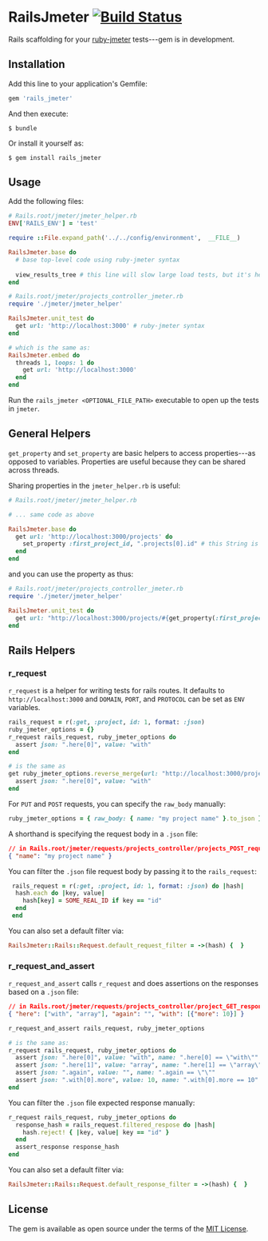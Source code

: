 # RailsJmeter [![Build Status](https://travis-ci.org/FinalCAD/rails_jmeter.svg?branch=master)](https://travis-ci.org/FinalCAD/rails_jmeter)

Rails scaffolding for your [ruby-jmeter](https://github.com/flood-io/ruby-jmeter) tests---gem is in development.

## Installation

Add this line to your application's Gemfile:

```ruby
gem 'rails_jmeter'
```

And then execute:

    $ bundle

Or install it yourself as:

    $ gem install rails_jmeter

## Usage

Add the following files:

```ruby
# Rails.root/jmeter/jmeter_helper.rb
ENV['RAILS_ENV'] = 'test'

require ::File.expand_path('../../config/environment',  __FILE__)

RailsJmeter.base do
  # base top-level code using ruby-jmeter syntax
  
  view_results_tree # this line will slow large load tests, but it's here to show you what's happening
end
```

```ruby
# Rails.root/jmeter/projects_controller_jmeter.rb
require './jmeter/jmeter_helper'

RailsJmeter.unit_test do
  get url: 'http://localhost:3000' # ruby-jmeter syntax
end

# which is the same as:
RailsJmeter.embed do
  threads 1, loops: 1 do
    get url: 'http://localhost:3000' 
  end
end
```

Run the `rails_jmeter <OPTIONAL_FILE_PATH>` executable to open up the tests in `jmeter`.

## General Helpers
`get_property` and `set_property` are basic helpers to access properties---as opposed to variables. Properties are useful because they can be shared across threads.

Sharing properties in the `jmeter_helper.rb` is useful:

```ruby
# Rails.root/jmeter/jmeter_helper.rb

# ... same code as above

RailsJmeter.base do
  get url: 'http://localhost:3000/projects' do
    set_property :first_project_id, ".projects[0].id" # this String is a JSONPath
  end
end
```

and you can use the property as thus:

```ruby
# Rails.root/jmeter/projects_controller_jmeter.rb
require './jmeter/jmeter_helper'

RailsJmeter.unit_test do
  get url: "http://localhost:3000/projects/#{get_property(:first_project_id)}"
end
```


## Rails Helpers

### r_request
`r_request` is a helper for writing tests for rails routes. It defaults to `http://localhost:3000` and
`DOMAIN`, `PORT`, and `PROTOCOL` can be set as `ENV` variables.

```ruby
rails_request = r(:get, :project, id: 1, format: :json)
ruby_jmeter_options = {}
r_request rails_request, ruby_jmeter_options do
  assert json: ".here[0]", value: "with"
end

# is the same as
get ruby_jmeter_options.reverse_merge(url: "http://localhost:3000/projects/1.json", name: "project_GET") do
  assert json: ".here[0]", value: "with"
end
```

For `PUT` and `POST` requests, you can specify the `raw_body` manually:
                               
```ruby
ruby_jmeter_options = { raw_body: { name: "my project name" }.to_json }
``` 

A shorthand is specifying the request body in a `.json` file:
```json
// in Rails.root/jmeter/requests/projects_controller/projects_POST_request.json
{ "name": "my project name" } 
```
 
 You can filter the `.json` file request body by passing it to the `rails_request`:
```ruby
 rails_request = r(:get, :project, id: 1, format: :json) do |hash|
  hash.each do |key, value|
    hash[key] = SOME_REAL_ID if key == "id"  
  end
 end
```

You can also set a default filter via:
```ruby
RailsJmeter::Rails::Request.default_request_filter = ->(hash) {  }
```

### r_request_and_assert

`r_request_and_assert` calls `r_request` and does assertions on the responses based on a `.json` file:
```json
// in Rails.root/jmeter/requests/projects_controller/project_GET_response.json
{ "here": ["with", "array"], "again": "", "with": [{"more": 10}] }
```

```ruby
r_request_and_assert rails_request, ruby_jmeter_options

# is the same as:
r_request rails_request, ruby_jmeter_options do
  assert json: ".here[0]", value: "with", name: ".here[0] == \"with\""
  assert json: ".here[1]", value: "array", name: ".here[1] == \"array\""
  assert json: ".again", value: "", name: ".again == \"\""
  assert json: ".with[0].more", value: 10, name: ".with[0].more == 10"
end
```

You can filter the `.json` file expected response manually:
```ruby
r_request rails_request, ruby_jmeter_options do
  response_hash = rails_request.filtered_respose do |hash|
    hash.reject! { |key, value| key == "id" }
  end
  assert_response response_hash
end
```

You can also set a default filter via:
```ruby
RailsJmeter::Rails::Request.default_response_filter = ->(hash) {  }
```

## License

The gem is available as open source under the terms of the [MIT License](http://opensource.org/licenses/MIT).

